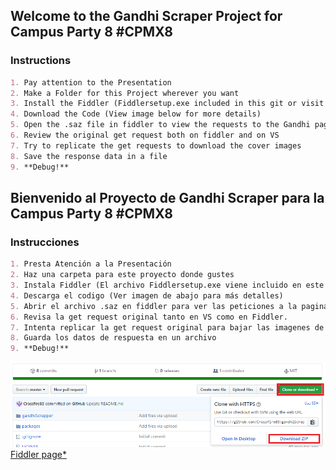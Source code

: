 ## Welcome to the Gandhi Scraper Project for Campus Party 8 #CPMX8

### Instructions

```markdown
1. Pay attention to the Presentation
2. Make a Folder for this Project wherever you want
3. Install the Fiddler (Fiddlersetup.exe included in this git or visit the Fiddler Page* to download the installer)
4. Download the Code (View image below for more details)
5. Open the .saz file in fiddler to view the requests to the Gandhi page.
6. Review the original get request both on fiddler and on VS
7. Try to replicate the get requests to download the cover images
8. Save the response data in a file
9. **Debug!**
```

## Bienvenido al Proyecto de Gandhi Scraper para la Campus Party 8 #CPMX8

### Instrucciones

```markdown
1. Presta Atención a la Presentación
2. Haz una carpeta para este proyecto donde gustes
3. Instala Fiddler (El archivo Fiddlersetup.exe viene incluido en este repositorio o tambien puedes visitar la pagina de Fiddler* para descargar el instalador)
4. Descarga el codigo (Ver imagen de abajo para más detalles)
5. Abrir el archivo .saz en fiddler para ver las peticiones a la pagina de Gandhi.
6. Revisa la get request original tanto en VS como en Fiddler.
7. Intenta replicar la get request original para bajar las imagenes de portada
8. Guarda los datos de respuesta en un archivo
9. **Debug!**
```

![Instructions](https://github.com/Crossfire83/gandhiScrapper/blob/master/githubInstructions.png)
[Fiddler page*](https://www.telerik.com/download/fiddler)
